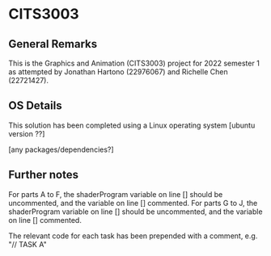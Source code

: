 # CITS3003

## General Remarks
This is the Graphics and Animation (CITS3003) project for 2022 semester 1 as attempted by Jonathan Hartono (22976067) and Richelle Chen (22721427). 

## OS Details
This solution has been completed using a Linux operating system [ubuntu version ??]

[any packages/dependencies?]

## Further notes
For parts A to F, the shaderProgram variable on line [] should be uncommented, and the variable on line [] commented.
For parts G to J, the shaderProgram variable on line [] should be uncommented, and the variable on line [] commented.

The relevant code for each task has been prepended with a comment, e.g. "// TASK A"
